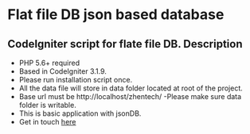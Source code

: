 # Flat file DB json based database
CodeIgniter script for flate file DB.
Description
-----------
- PHP 5.6+ required
- Based in CodeIgniter 3.1.9.
- Please run installation script once.
- All the data file will store in data folder located at root of the project.
- Base url must be http://localhost/zhentech/
-Please make sure data folder is writable.
- This is basic application with jsonDB.
- Get in touch [here](https://in.linkedin.com/in/omkar-kurmi-b2a82675) 


